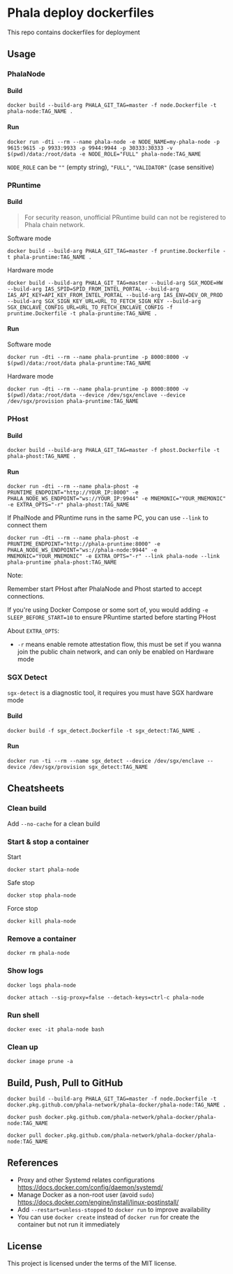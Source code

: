 Phala deploy dockerfiles
====

This repo contains dockerfiles for deployment

## Usage

### PhalaNode

#### Build

`docker build --build-arg PHALA_GIT_TAG=master -f node.Dockerfile -t phala-node:TAG_NAME .`

#### Run

`docker run -dti --rm --name phala-node -e NODE_NAME=my-phala-node -p 9615:9615 -p 9933:9933 -p 9944:9944 -p 30333:30333 -v $(pwd)/data:/root/data -e NODE_ROLE="FULL" phala-node:TAG_NAME`

`NODE_ROLE` can be `""` (empty string), `"FULL"`, `"VALIDATOR"` (case sensitive)

### PRuntime

#### Build

> For security reason, unofficial PRuntime build can not be registered to Phala chain network.

Software mode

`docker build --build-arg PHALA_GIT_TAG=master -f pruntime.Dockerfile -t phala-pruntime:TAG_NAME .`

Hardware mode

`docker build --build-arg PHALA_GIT_TAG=master --build-arg SGX_MODE=HW --build-arg IAS_SPID=SPID_FROM_INTEL_PORTAL --build-arg IAS_API_KEY=API_KEY_FROM_INTEL_PORTAL --build-arg IAS_ENV=DEV_OR_PROD --build-arg SGX_SIGN_KEY_URL=URL_TO_FETCH_SIGN_KEY --build-arg SGX_ENCLAVE_CONFIG_URL=URL_TO_FETCH_ENCLAVE_CONFIG -f pruntime.Dockerfile -t phala-pruntime:TAG_NAME .`

#### Run

Software mode

`docker run -dti --rm --name phala-pruntime -p 8000:8000 -v $(pwd)/data:/root/data phala-pruntime:TAG_NAME`

Hardware mode

`docker run -dti --rm --name phala-pruntime -p 8000:8000 -v $(pwd)/data:/root/data --device /dev/sgx/enclave --device /dev/sgx/provision phala-pruntime:TAG_NAME`

### PHost

#### Build

`docker build --build-arg PHALA_GIT_TAG=master -f phost.Dockerfile -t phala-phost:TAG_NAME .`

#### Run

`docker run -dti --rm --name phala-phost -e PRUNTIME_ENDPOINT="http://YOUR_IP:8000" -e PHALA_NODE_WS_ENDPOINT="ws://YOUR_IP:9944" -e MNEMONIC="YOUR_MNEMONIC" -e EXTRA_OPTS="-r" phala-phost:TAG_NAME`

If PhalNode and PRuntime runs in the same PC, you can use `--link` to connect them

`docker run -dti --rm --name phala-phost -e PRUNTIME_ENDPOINT="http://phala-pruntime:8000" -e PHALA_NODE_WS_ENDPOINT="ws://phala-node:9944" -e MNEMONIC="YOUR_MNEMONIC" -e EXTRA_OPTS="-r" --link phala-node --link phala-pruntime phala-phost:TAG_NAME`

Note:

Remember start PHost after PhalaNode and Phost started to accept connections.

If you're using Docker Compose or some sort of, you would adding `-e SLEEP_BEFORE_START=10` to ensure PRuntime started before starting PHost

About `EXTRA_OPTS`:

- `-r` means enable remote attestation flow, this must be set if you wanna join the public chain network, and can only be enabled on Hardware mode

### SGX Detect

`sgx-detect` is a diagnostic tool, it requires you must have SGX hardware mode

#### Build

`docker build -f sgx_detect.Dockerfile -t sgx_detect:TAG_NAME .`

#### Run

`docker run -ti --rm --name sgx_detect --device /dev/sgx/enclave --device /dev/sgx/provision sgx_detect:TAG_NAME`

## Cheatsheets

### Clean build

Add `--no-cache` for a clean build

### Start & stop a container

Start

`docker start phala-node`

Safe stop

`docker stop phala-node`

Force stop

`docker kill phala-node`

### Remove a container

`docker rm phala-node`

### Show logs

`docker logs phala-node`

`docker attach --sig-proxy=false --detach-keys=ctrl-c phala-node`

### Run shell

`docker exec -it phala-node bash`

### Clean up

`docker image prune -a`

## Build, Push, Pull to GitHub

`docker build --build-arg PHALA_GIT_TAG=master -f node.Dockerfile -t docker.pkg.github.com/phala-network/phala-docker/phala-node:TAG_NAME .`

`docker push docker.pkg.github.com/phala-network/phala-docker/phala-node:TAG_NAME`

`docker pull docker.pkg.github.com/phala-network/phala-docker/phala-node:TAG_NAME`

## References

- Proxy and other Systemd relates configurations <https://docs.docker.com/config/daemon/systemd/>
- Manage Docker as a non-root user (avoid `sudo`) <https://docs.docker.com/engine/install/linux-postinstall/>
- Add `--restart=unless-stopped` to `docker run` to improve availability
- You can use `docker create` instead of `docker run` for create the container but not run it immediately

## License

This project is licensed under the terms of the MIT license.
